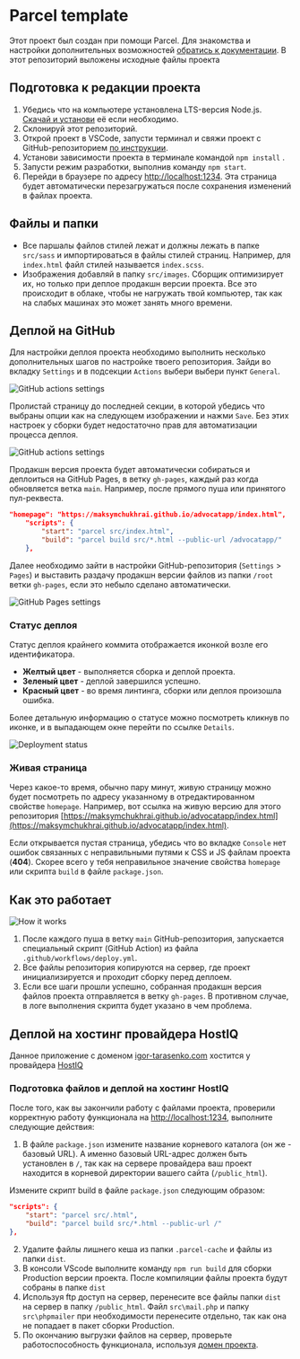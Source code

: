 # Parcel template

Этот проект был создан при помощи Parcel. Для знакомства и настройки
дополнительных возможностей [обратись к документации](https://parceljs.org/).
В этот репозиторий выложены исходные файлы проекта

## Подготовка к редакции проекта

1. Убедись что на компьютере установлена LTS-версия Node.js.
   [Скачай и установи](https://nodejs.org/en/) её если необходимо.
2. Склонируй этот репозиторий.
3. Открой проект в VSCode, запусти терминал и свяжи проект с GitHub-репозиторием
   [по инструкции](https://docs.github.com/en/get-started/getting-started-with-git/managing-remote-repositories#changing-a-remote-repositorys-url).
4. Установи зависимости проекта в терминале командой `npm install` .
5. Запусти режим разработки, выполнив команду `npm start`.
6. Перейди в браузере по адресу [http://localhost:1234](http://localhost:1234).
   Эта страница будет автоматически перезагружаться после сохранения изменений в
   файлах проекта.

## Файлы и папки

- Все паршалы файлов стилей лежат и должны лежать в папке `src/sass` и импортироваться в
  файлы стилей страниц. Например, для `index.html` файл стилей называется
  `index.scss`.
- Изображения добавляй в папку `src/images`. Сборщик оптимизирует их, но только
  при деплое продакшн версии проекта. Все это происходит в облаке, чтобы не
  нагружать твой компьютер, так как на слабых машинах это может занять много
  времени.

## Деплой на GitHub

Для настройки деплоя проекта необходимо выполнить несколько дополнительных шагов
по настройке твоего репозитория. Зайди во вкладку `Settings` и в подсекции
`Actions` выбери выбери пункт `General`.

![GitHub actions settings](./assets/actions-config-step-1.png)

Пролистай страницу до последней секции, в которой убедись что выбраны опции как
на следующем изображении и нажми `Save`. Без этих настроек у сборки будет
недостаточно прав для автоматизации процесса деплоя.

![GitHub actions settings](./assets/actions-config-step-2.png)

Продакшн версия проекта будет автоматически собираться и деплоиться на GitHub
Pages, в ветку `gh-pages`, каждый раз когда обновляется ветка `main`. Например,
после прямого пуша или принятого пул-реквеста. 

```json
"homepage": "https://maksymchukhrai.github.io/advocatapp/index.html",
	"scripts": {
		"start": "parcel src/index.html",
		"build": "parcel build src/*.html --public-url /advocatapp/"
	},
```

Далее необходимо зайти в настройки GitHub-репозитория (`Settings` > `Pages`) и
выставить раздачу продакшн версии файлов из папки `/root` ветки `gh-pages`, если
это небыло сделано автоматически.

![GitHub Pages settings](./assets/repo-settings.png)

### Статус деплоя

Статус деплоя крайнего коммита отображается иконкой возле его идентификатора.

- **Желтый цвет** - выполняется сборка и деплой проекта.
- **Зеленый цвет** - деплой завершился успешно.
- **Красный цвет** - во время линтинга, сборки или деплоя произошла ошибка.

Более детальную информацию о статусе можно посмотреть кликнув по иконке, и в
выпадающем окне перейти по ссылке `Details`.

![Deployment status](./assets/status.png)

### Живая страница

Через какое-то время, обычно пару минут, живую страницу можно будет посмотреть
по адресу указанному в отредактированном свойстве `homepage`. Например, вот
ссылка на живую версию для этого репозитория
[https://maksymchukhrai.github.io/advocatapp/index.html](https://maksymchukhrai.github.io/advocatapp/index.html).

Если открывается пустая страница, убедись что во вкладке `Console` нет ошибок
связанных с неправильными путями к CSS и JS файлам проекта (**404**). Скорее
всего у тебя неправильное значение свойства `homepage` или скрипта `build` в
файле `package.json`.

## Как это работает

![How it works](./assets/how-it-works.png)

1. После каждого пуша в ветку `main` GitHub-репозитория, запускается специальный
   скрипт (GitHub Action) из файла `.github/workflows/deploy.yml`.
2. Все файлы репозитория копируются на сервер, где проект инициализируется и
   проходит сборку перед деплоем.
3. Если все шаги прошли успешно, собранная продакшн версия файлов проекта
   отправляется в ветку `gh-pages`. В противном случае, в логе выполнения
   скрипта будет указано в чем проблема.

## Деплой на хостинг провайдера HostIQ
Данное приложение с доменом [igor-tarasenko.com](https://igor-tarasenko.com/) хостится у провайдера [HostIQ](https://hostiq.ua/ukr/)

### Подготовка файлов и деплой на хостинг HostIQ
После того, как вы закончили работу с файлами проекта, проверили корректную работу функционала на [http://localhost:1234](http://localhost:1234), выполните следующие действия:

1. В файле `package.json` измените название корневого каталога (он же - базовый URL). А именно
базовый URL-адрес должен быть установлен в `/`, так как на сервере провайдера ваш проект находится в корневой директории вашего сайта (`/public_html`).

Измените скрипт build в файле `package.json` следующим образом:
```json
"scripts": {
    "start": "parcel src/.html",
    "build": "parcel build src/*.html --public-url /"
}, 
```
2. Удалите файлы лишнего кеша из папки `.parcel-cache` и файлы из папки `dist`.
3. В консоли VScode выполните команду `npm run build` для сборки Production версии проекта. После компиляции файлы проекта будут собраны в папке `dist`
4. Используя ftp доступ на сервер, перенесите все файлы папки `dist` на сервер в папку `/public_html`. Файл `src\mail.php` и папку `src\phpmailer` при необходимости перенесите отдельно, так как она не попадает в пакет сборки Production.
5. По окончанию выгрузки файлов на сервер, проверьте работоспособность функционала, используя [домен проекта](https://igor-tarasenko.com/).